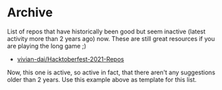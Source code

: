# Archive
List of repos that have historically been good but seem inactive (latest activity more than 2 years ago) now. These are still great resources if you are playing the long game ;) 

* [vivian-dai/Hacktoberfest-2021-Repos](https://github.com/silverwavetidaldragon/Hacktoberfest-2021-Repos)

Now, this one is active, so active in fact, that there aren't any suggestions older than 2 years. Use this example above as template for this list. 

